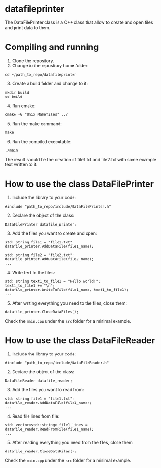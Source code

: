 # datafileprinter
The DataFilePrinter class is a C++ class that allow to create and open files and print data to them. 

# Compiling and running
1. Clone the repository.
2. Change to the repository home folder:
```
cd ~/path_to_repo/datafileprinter
```
3. Create a build folder and change to it:
```
mkdir build
cd build
```
4. Run cmake:
```
cmake -G "Unix Makefiles" ../
```
5. Run the make command:
```
make
```
6. Run the compiled executable:
```
./main
```
The result should be the creation of file1.txt and file2.txt with some example text written to it.

# How to use the class DataFilePrinter
1. Include the library to your code:
```
#include "path_to_repo/include/DataFilePrinter.h"
```
2. Declare the object of the class:
```
DataFilePrinter datafile_printer;
```
3. Add the files you want to create and open:
```
std::string file1 = "file1.txt";
datafile_printer.AddDataFile(file1_name);

std::string file2 = "file2.txt";
datafile_printer.AddDataFile(file2_name);
...
```
4. Write text to the files:
```
std::string text1_to_file1 = "Hello world!";
text1_to_file1 += "\n";
datafile_printer.WriteToFile(file1_name, text1_to_file1);
...
```
5. After writing everything you need to the files, close them:
```
datafile_printer.CloseDataFiles();
```
Check the `main.cpp` under the `src` folder for a minimal example.

# How to use the class DataFileReader
1. Include the library to your code:
```
#include "path_to_repo/include/DataFileReader.h"
```
2. Declare the object of the class:
```
DataFileReader datafile_reader;
```
3. Add the files you want to read from:
```
std::string file1 = "file1.txt";
datafile_reader.AddDataFile(file1_name);
...
```
4. Read file lines from file:
```
std::vector<std::string> file1_lines = datafile_reader.ReadFromFile(file1_name);
...
```
5. After reading everything you need from the files, close them:
```
datafile_reader.CloseDataFiles();
```
Check the `main.cpp` under the `src` folder for a minimal example.




